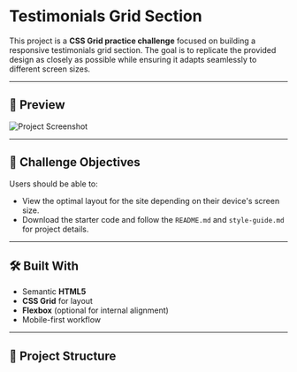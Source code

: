 # Testimonials Grid Section  

This project is a **CSS Grid practice challenge** focused on building a responsive testimonials grid section. The goal is to replicate the provided design as closely as possible while ensuring it adapts seamlessly to different screen sizes.  

---

## 📸 Preview  
![Project Screenshot](./screenshot.jpg) <!-- Replace with your screenshot path -->

---

## 🎯 Challenge Objectives  
Users should be able to:  
- View the optimal layout for the site depending on their device's screen size.  
- Download the starter code and follow the `README.md` and `style-guide.md` for project details.  

---

## 🛠️ Built With  
- Semantic **HTML5**  
- **CSS Grid** for layout  
- **Flexbox** (optional for internal alignment)  
- Mobile-first workflow  

---

## 📂 Project Structure  
